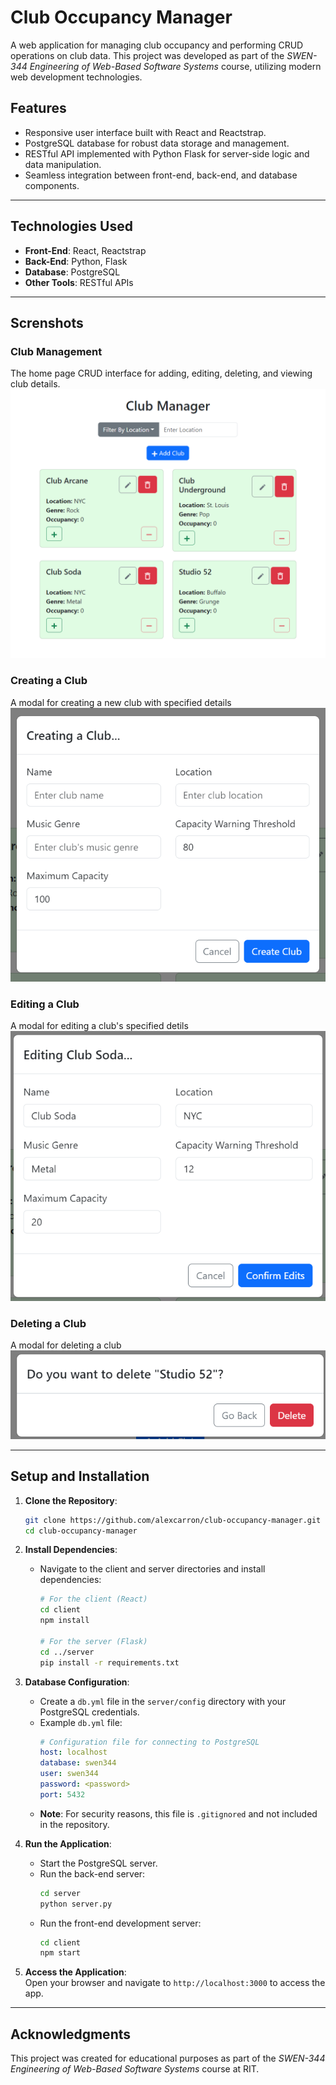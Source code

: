 # **Club Occupancy Manager**  

A web application for managing club occupancy and performing CRUD operations on club data. This project was developed as part of the *SWEN-344 Engineering of Web-Based Software Systems* course, utilizing modern web development technologies.  

## **Features**  
- Responsive user interface built with React and Reactstrap.  
- PostgreSQL database for robust data storage and management.  
- RESTful API implemented with Python Flask for server-side logic and data manipulation.  
- Seamless integration between front-end, back-end, and database components.  

---

## **Technologies Used**  
- **Front-End**: React, Reactstrap  
- **Back-End**: Python, Flask  
- **Database**: PostgreSQL  
- **Other Tools**: RESTful APIs

---

## **Screnshots**

### **Club Management**
The home page CRUD interface for adding, editing, deleting, and viewing club details.
![Club Management Page Screenshot](screenshots/club-management.png)

### **Creating a Club**
A modal for creating a new club with specified details
![Creating a Club Screenshot](screenshots/create-club.png)

### **Editing a Club**
A modal for editing a club's specified detils
![Editing a Club Screenshot](screenshots/edit-club.png)

### **Deleting a Club**
A modal for deleting a club
![Deleting a Club Screenshot](screenshots/delete-club.png)


---

## **Setup and Installation**  

1. **Clone the Repository**:  
   ```bash
   git clone https://github.com/alexcarron/club-occupancy-manager.git
   cd club-occupancy-manager
   ```

2. **Install Dependencies**:  
   - Navigate to the client and server directories and install dependencies:  
     ```bash
     # For the client (React)
     cd client
     npm install

     # For the server (Flask)
     cd ../server
     pip install -r requirements.txt
     ```

3. **Database Configuration**:  
   - Create a `db.yml` file in the `server/config` directory with your PostgreSQL credentials.  
   - Example `db.yml` file:  
     ```yaml
     # Configuration file for connecting to PostgreSQL
     host: localhost
     database: swen344
     user: swen344
     password: <password>
     port: 5432
     ```
   - **Note**: For security reasons, this file is `.gitignored` and not included in the repository.

4. **Run the Application**:  
   - Start the PostgreSQL server.  
   - Run the back-end server:  
     ```bash
     cd server
     python server.py
     ```  
   - Run the front-end development server:  
     ```bash
     cd client
     npm start
     ```

5. **Access the Application**:  
   Open your browser and navigate to `http://localhost:3000` to access the app.  

---

## **Acknowledgments**  
This project was created for educational purposes as part of the *SWEN-344 Engineering of Web-Based Software Systems* course at RIT.  
